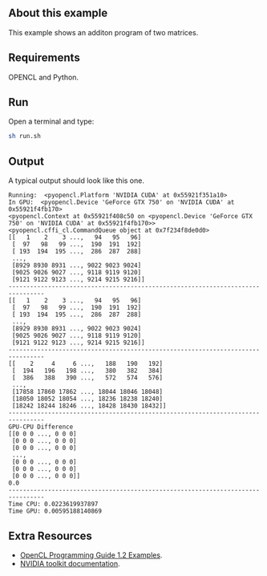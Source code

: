 ## About this example

This example shows an additon program of two matrices.

## Requirements

OPENCL and Python. 

## Run

Open a terminal and type:

```bash
sh run.sh
```


## Output

A typical output should look like this one. 

```
Running:  <pyopencl.Platform 'NVIDIA CUDA' at 0x55921f351a10>
In GPU:  <pyopencl.Device 'GeForce GTX 750' on 'NVIDIA CUDA' at 0x55921f4fb170>
<pyopencl.Context at 0x55921f408c50 on <pyopencl.Device 'GeForce GTX 750' on 'NVIDIA CUDA' at 0x55921f4fb170>>
<pyopencl.cffi_cl.CommandQueue object at 0x7f234f8de0d0>
[[   1    2    3 ...,   94   95   96]
 [  97   98   99 ...,  190  191  192]
 [ 193  194  195 ...,  286  287  288]
 ..., 
 [8929 8930 8931 ..., 9022 9023 9024]
 [9025 9026 9027 ..., 9118 9119 9120]
 [9121 9122 9123 ..., 9214 9215 9216]]
--------------------------------------------------------------------------------
[[   1    2    3 ...,   94   95   96]
 [  97   98   99 ...,  190  191  192]
 [ 193  194  195 ...,  286  287  288]
 ..., 
 [8929 8930 8931 ..., 9022 9023 9024]
 [9025 9026 9027 ..., 9118 9119 9120]
 [9121 9122 9123 ..., 9214 9215 9216]]
--------------------------------------------------------------------------------
[[    2     4     6 ...,   188   190   192]
 [  194   196   198 ...,   380   382   384]
 [  386   388   390 ...,   572   574   576]
 ..., 
 [17858 17860 17862 ..., 18044 18046 18048]
 [18050 18052 18054 ..., 18236 18238 18240]
 [18242 18244 18246 ..., 18428 18430 18432]]
--------------------------------------------------------------------------------
GPU-CPU Difference
[[0 0 0 ..., 0 0 0]
 [0 0 0 ..., 0 0 0]
 [0 0 0 ..., 0 0 0]
 ..., 
 [0 0 0 ..., 0 0 0]
 [0 0 0 ..., 0 0 0]
 [0 0 0 ..., 0 0 0]]
0.0
--------------------------------------------------------------------------------
Time CPU: 0.0223619937897
Time GPU: 0.00595188140869
```

## Extra Resources

 * [OpenCL Programming Guide 1.2 Examples](https://github.com/bgaster/opencl-book-samples).
 * [NVIDIA toolkit documentation](https://developer.nvidia.com/cuda-toolkit).



